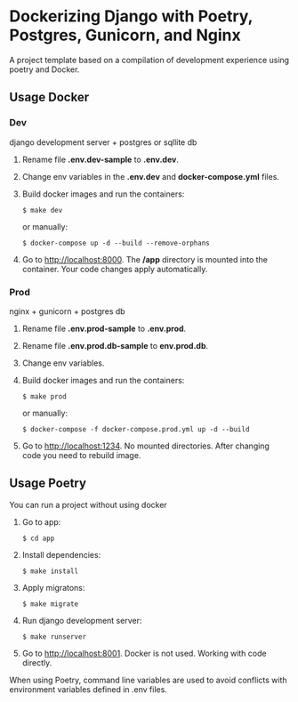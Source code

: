 # Dockerizing Django with Poetry, Postgres, Gunicorn, and Nginx
A project template based on a compilation of development experience using poetry and Docker.


## Usage Docker

### Dev
django development server + postgres or sqllite db
1. Rename file  __.env.dev-sample__  to  __.env.dev__.
2. Change env variables in the __.env.dev__ and __docker-compose.yml__ files.
3. Build docker images and run the containers:
   
	```
	$ make dev
	```
	or manually:
	```
	$ docker-compose up -d --build --remove-orphans
	```
5.  Go to  [http://localhost:8000](http://localhost:8000/). The __/app__ directory is mounted into the container. Your code changes apply automatically.

### Prod
nginx + gunicorn + postgres db
1. Rename file  __.env.prod-sample__  to  __.env.prod__.
2. Rename file __.env.prod.db-sample__ to __env.prod.db__.
3. Change env variables.
5. Build docker images and run the containers:

	```
	$ make prod
	```
	or manually:
	```
	$ docker-compose -f docker-compose.prod.yml up -d --build
	```
6.  Go to  [http://localhost:1234](http://localhost:1234/). No mounted directories. After changing code you need to rebuild image.

## Usage Poetry
You can run a project without using docker
1. Go to app:

	```
	$ cd app	
	```
2. Install dependencies:

	```
	$ make install
	```
3. Apply migratons:

	```
	$ make migrate
	```
4. Run django development server:

	```
	$ make runserver
	```
6.  Go to  [http://localhost:8001](http://localhost:8001/). Docker is not used. Working with code directly.

When using Poetry, command line variables are used to avoid conflicts with environment variables defined in .env files.
